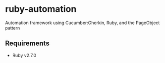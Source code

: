 # ruby-automation
Automation framework using Cucumber:Gherkin, Ruby, and the PageObject pattern

## Requirements
* Ruby v2.7.0
